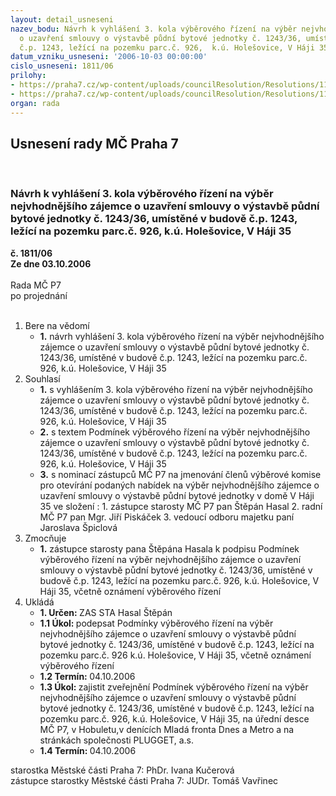 ```yaml
---
layout: detail_usneseni
nazev_bodu: Návrh k vyhlášení 3. kola výběrového řízení na výběr nejvhodnějšího zájemce
  o uzavření smlouvy o výstavbě půdní bytové jednotky č. 1243/36, umístěné v budově
  č.p. 1243, ležící na pozemku parc.č. 926,  k.ú. Holešovice, V Háji 35
datum_vzniku_usneseni: '2006-10-03 00:00:00'
cislo_usneseni: 1811/06
prilohy:
- https://praha7.cz/wp-content/uploads/councilResolution/Resolutions/11877/51-1_podm%c3%adnky_v_h%c3%a1ji_35_-_zm%c4%9bna_term%c3%adn%c5%af2.doc
- https://praha7.cz/wp-content/uploads/councilResolution/Resolutions/11877/51-vh%c3%a1ji35ozn%c3%a1men%c3%ad.doc
organ: rada
---
```

<div id="ucUsn_pList" class="usn">
	<span><h2>Usnesení rady MČ Praha 7 </h2>
<br></span><div class="standBody">
<span><h3>Návrh k vyhlášení 3. kola výběrového řízení na výběr nejvhodnějšího zájemce o uzavření smlouvy o výstavbě půdní bytové jednotky č. 1243/36, umístěné v budově č.p. 1243, ležící na pozemku parc.č. 926,  k.ú. Holešovice, V Háji 35</h3></span><div class="center">
		<strong>č. 1811/06</strong><br>
	</div>
<div class="center">
		<strong>Ze dne 03.10.2006</strong><br><br>
	</div>Rada MČ P7<br> po projednání<br><br><ol>
<li>Bere na vědomí<ul><li>
<strong>1.</strong> návrh vyhlášení 3. kola výběrového řízení na výběr nejvhodnějšího zájemce o uzavření smlouvy o výstavbě půdní bytové jednotky č. 1243/36, umístěné v budově č.p. 1243, ležící na pozemku parc.č. 926,  k.ú. Holešovice, V Háji 35</li></ul>
</li>
<li>Souhlasí<ul>
<li>
<strong>1.</strong> s vyhlášením 3. kola výběrového řízení na výběr nejvhodnějšího zájemce o uzavření smlouvy o výstavbě půdní bytové jednotky č. 1243/36, umístěné v budově č.p. 1243, ležící na pozemku parc.č. 926, k.ú. Holešovice, V Háji 35</li>
<li>
<strong>2.</strong> s textem Podmínek výběrového řízení na výběr nejvhodnějšího zájemce o uzavření smlouvy o výstavbě půdní bytové jednotky č. 1243/36, umístěné v budově č.p. 1243, ležící na pozemku parc.č. 926, k.ú. Holešovice, V Háji 35</li>
<li>
<strong>3.</strong> s nominací zástupců MČ P7 na jmenování členů výběrové komise pro otevírání podaných nabídek na výběr nejvhodnějšího zájemce o uzavření smlouvy o výstavbě půdní bytové jednotky v domě V Háji 35 ve složení :                                                                  1. zástupce starosty MČ P7 pan Štěpán Hasal                                                         2. radní MČ P7 pan Mgr. Jiří Piskáček                                                                    3. vedoucí odboru majetku paní Jaroslava Špiclová</li>
</ul>
</li>
<li>Zmocňuje<ul><li>
<strong>1.</strong> zástupce starosty pana Štěpána Hasala k podpisu  Podmínek  výběrového řízení na výběr nejvhodnějšího zájemce o uzavření smlouvy o výstavbě půdní bytové jednotky č. 1243/36, umístěné v budově č.p. 1243, ležící na pozemku parc.č. 926, k.ú. Holešovice, V Háji 35, včetně oznámení výběrového řízení</li></ul>
</li>
<li>Ukládá<ul>
<li>
<strong>1. Určen: </strong>ZAS STA Hasal Štěpán</li>
<li>
<strong>1.1 Úkol: </strong>podepsat  Podmínky výběrového řízení na výběr nejvhodnějšího zájemce o uzavření smlouvy o výstavbě půdní bytové jednotky č. 1243/36, umístěné v budově č.p. 1243, ležící na pozemku parc.č. 926 k.ú. Holešovice, V Háji 35,  včetně oznámení výběrového řízení</li>
<li>
<strong>1.2 Termín: </strong>04.10.2006</li>
<li>
<strong>1.3 Úkol: </strong>zajistit zveřejnění Podmínek výběrového řízení na výběr nejvhodnějšího zájemce o uzavření smlouvy o výstavbě půdní bytové jednotky č. 1243/36, umístěné v budově č.p. 1243, ležící na pozemku parc.č. 926, k.ú. Holešovice, V Háji 35, na úřední desce MČ P7, v Hobuletu,v denících Mladá fronta Dnes a Metro a na  stránkách společnosti PLUGGET, a.s.</li>
<li>
<strong>1.4 Termín: </strong>04.10.2006</li>
</ul>
</li>
</ol>starostka Městské části Praha 7: PhDr. Ivana Kučerová<br>zástupce starostky Městské části Praha 7: JUDr. Tomáš Vavřinec 
</div>
</div>
